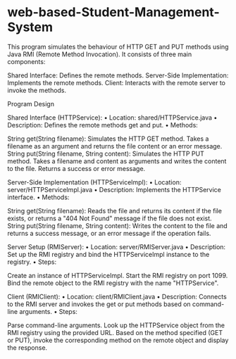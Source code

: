# web-based-Student-Management-System


This program simulates the behaviour of HTTP GET and PUT methods using Java RMI (Remote Method Invocation). It consists of three main components:

Shared Interface: Defines the remote methods.
Server-Side Implementation: Implements the remote methods.
Client: Interacts with the remote server to invoke the methods.

Program Design

Shared Interface (HTTPService):
•	Location: shared/HTTPService.java
•	Description: Defines the remote methods get and put.
•	Methods:

String get(String filename): Simulates the HTTP GET method. Takes a filename as an argument and returns the file content or an error message.
String put(String filename, String content): Simulates the HTTP PUT method. Takes a filename and content as arguments and writes the content to the file. Returns a success or error message.

Server-Side Implementation (HTTPServiceImpl):
•	Location: server/HTTPServiceImpl.java
•	Description: Implements the HTTPService interface.
•	Methods:

String get(String filename): Reads the file and returns its content if the file exists, or returns a "404 Not Found" message if the file does not exist.
String put(String filename, String content): Writes the content to the file and returns a success message, or an error message if the operation fails.



Server Setup (RMIServer):
•	Location: server/RMIServer.java
•	Description: Set up the RMI registry and bind the HTTPServiceImpl instance to the registry.
•	Steps:

Create an instance of HTTPServiceImpl.
Start the RMI registry on port 1099.
Bind the remote object to the RMI registry with the name "HTTPService".

Client (RMIClient):
•	Location: client/RMIClient.java
•	Description: Connects to the RMI server and invokes the get or put methods based on command-line arguments.
•	Steps:

Parse command-line arguments.
Look up the HTTPService object from the RMI registry using the provided URL.
Based on the method specified (GET or PUT), invoke the corresponding method on the remote object and display the response.
